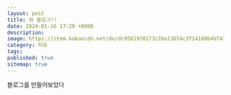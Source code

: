 ```yaml
---
layout: post
title: 와 블로그!!
date: 2024-01-16 17:29 +0900
description: 
image: https://item.kakaocdn.net/do/dc9561970173c28a13654c3f14180b4bf43ad912ad8dd55b04db6a64cddaf76d
category: 자유
tags: 
published: true
sitemap: true
---
```


블로그를 만들어보았다